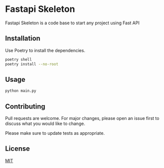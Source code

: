 # Fastapi Skeleton

Fastapi Skeleton is a code base to start any project using Fast API


## Installation

Use Poetry to install the dependencies.

```bash
poetry shell
poetry install --no-root
```

## Usage
```python
python main.py
```

## Contributing

Pull requests are welcome. For major changes, please open an issue first
to discuss what you would like to change.

Please make sure to update tests as appropriate.

## License

[MIT](https://choosealicense.com/licenses/mit/)